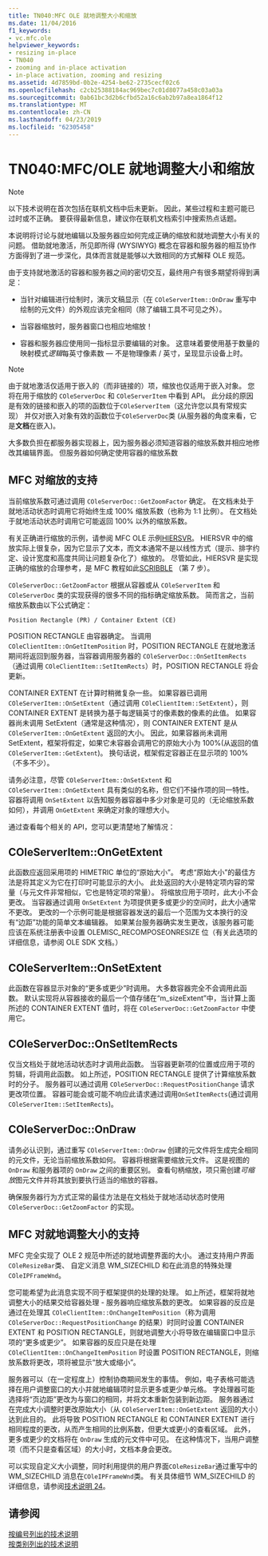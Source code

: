 ```yaml
---
title: TN040:MFC OLE 就地调整大小和缩放
ms.date: 11/04/2016
f1_keywords:
- vc.mfc.ole
helpviewer_keywords:
- resizing in-place
- TN040
- zooming and in-place activation
- in-place activation, zooming and resizing
ms.assetid: 4d7859bd-0b2e-4254-be62-2735cecf02c6
ms.openlocfilehash: c2cb25388184ac969bec7c01d8077a458c03a03a
ms.sourcegitcommit: 0ab61bc3d2b6cfbd52a16c6ab2b97a8ea1864f12
ms.translationtype: MT
ms.contentlocale: zh-CN
ms.lasthandoff: 04/23/2019
ms.locfileid: "62305458"
---
```

# <a name="tn040-mfcole-in-place-resizing-and-zooming"></a>TN040:MFC/OLE 就地调整大小和缩放

> [!NOTE]
>  以下技术说明在首次包括在联机文档中后未更新。 因此，某些过程和主题可能已过时或不正确。 要获得最新信息，建议你在联机文档索引中搜索热点话题。

本说明将讨论与就地编辑以及服务器应如何完成正确的缩放和就地调整大小有关的问题。 借助就地激活，所见即所得 (WYSIWYG) 概念在容器和服务器的相互协作方面得到了进一步深化，具体而言就是能够以大致相同的方式解释 OLE 规范。

由于支持就地激活的容器和服务器之间的密切交互，最终用户有很多期望将得到满足：

- 当针对编辑进行绘制时，演示文稿显示（在 `COleServerItem::OnDraw` 重写中绘制的元文件）的外观应该完全相同（除了编辑工具不可见之外）。

- 当容器缩放时，服务器窗口也相应地缩放！

- 容器和服务器应使用同一指标显示要编辑的对象。 这意味着要使用基于数量的映射模式*逻辑*每英寸像素数 — 不是物理像素 / 英寸，呈现显示设备上时。

> [!NOTE]
>  由于就地激活仅适用于嵌入的（而非链接的）项，缩放也仅适用于嵌入对象。 您将在用于缩放的 `COleServerDoc` 和 `COleServerItem` 中看到 API。 此分歧的原因是有效的链接和嵌入的项的函数位于`COleServerItem`（这允许您以具有常规实现） 并仅对嵌入对象有效的函数位于`COleServerDoc`类 (从服务器的角度来看，它是**文档**在嵌入)。

大多数负担在都服务器实现器上，因为服务器必须知道容器的缩放系数并相应地修改其编辑界面。 但服务器如何确定使用容器的缩放系数

## <a name="mfc-support-for-zooming"></a>MFC 对缩放的支持

当前缩放系数可通过调用 `COleServerDoc::GetZoomFactor` 确定。 在文档未处于就地活动状态时调用它将始终生成 100% 缩放系数（也称为 1:1 比例）。 在文档处于就地活动状态时调用它可能返回 100% 以外的缩放系数。

有关正确进行缩放的示例，请参阅 MFC OLE 示例[HIERSVR](../overview/visual-cpp-samples.md)。 HIERSVR 中的缩放实际上很复杂，因为它显示了文本，而文本通常不是以线性方式（提示、排字约定、设计宽度和高度共同让问题复杂化了）缩放的。 尽管如此，HIERSVR 是实现正确的缩放的合理参考，是 MFC 教程如此[SCRIBBLE](../overview/visual-cpp-samples.md) （第 7 步）。

`COleServerDoc::GetZoomFactor` 根据从容器或从 `COleServerItem` 和 `COleServerDoc` 类的实现获得的很多不同的指标确定缩放系数。 简而言之，当前缩放系数由以下公式确定：

```
Position Rectangle (PR) / Container Extent (CE)
```

POSITION RECTANGLE 由容器确定。 当调用 `COleClientItem::OnGetItemPosition` 时，POSITION RECTANGLE 在就地激活期间将返回到服务器，当容器调用服务器的 `COleServerDoc::OnSetItemRects`（通过调用 `COleClientItem::SetItemRects`）时，POSITION RECTANGLE 将会更新。

CONTAINER EXTENT 在计算时稍微复杂一些。 如果容器已调用 `COleServerItem::OnSetExtent`（通过调用 `COleClientItem::SetExtent`），则 CONTAINER EXTENT 是转换为基于每逻辑英寸的像素数的像素的此值。 如果容器尚未调用 SetExtent（通常是这种情况），则 CONTAINER EXTENT 是从 `COleServerItem::OnGetExtent` 返回的大小。 因此，如果容器尚未调用 SetExtent，框架将假定，如果它未容器会调用它的原始大小为 100%(从返回的值`COleServerItem::GetExtent`)。 换句话说，框架假定容器正在显示项的 100%（不多不少）。

请务必注意，尽管 `COleServerItem::OnSetExtent` 和 `COleServerItem::OnGetExtent` 具有类似的名称，但它们不操作项的同一特性。 容器将调用 `OnSetExtent` 以告知服务器容器中多少对象是可见的（无论缩放系数如何），并调用 `OnGetExtent` 来确定对象的理想大小。

通过查看每个相关的 API，您可以更清楚地了解情况：

## <a name="coleserveritemongetextent"></a>COleServerItem::OnGetExtent

此函数应返回采用项的 HIMETRIC 单位的“原始大小”。 考虑“原始大小”的最佳方法是将其定义为它在打印时可能显示的大小。 此处返回的大小是特定项内容的常量（与元文件非常相似，它也是特定项的常量）。 将缩放应用于项时，此大小不会更改。 当容器通过调用 `OnSetExtent` 为项提供更多或更少的空间时，此大小通常不更改。 更改的一个示例可能是根据容器发送的最后一个范围为文本换行的没有“边距”功能的简单文本编辑器。 如果某台服务器确实发生更改，该服务器可能应该在系统注册表中设置 OLEMISC_RECOMPOSEONRESIZE 位（有关此选项的详细信息，请参阅 OLE SDK 文档。）

## <a name="coleserveritemonsetextent"></a>COleServerItem::OnSetExtent

此函数在容器显示对象的“更多或更少”时调用。 大多数容器完全不会调用此函数。 默认实现将从容器接收的最后一个值存储在“m_sizeExtent”中，当计算上面所述的 CONTAINER EXTENT 值时，将在 `COleServerDoc::GetZoomFactor` 中使用它。

## <a name="coleserverdoconsetitemrects"></a>COleServerDoc::OnSetItemRects

仅当文档处于就地活动状态时才调用此函数。 当容器更新项的位置或应用于项的剪辑，将调用此函数。 如上所述，POSITION RECTANGLE 提供了计算缩放系数时的分子。 服务器可以通过调用 `COleServerDoc::RequestPositionChange` 请求更改项位置。 容器可能会或可能不响应此请求通过调用`OnSetItemRects`(通过调用`COleServerItem::SetItemRects`)。

## <a name="coleserverdocondraw"></a>COleServerDoc::OnDraw

请务必认识到，通过重写 `COleServerItem::OnDraw` 创建的元文件将生成完全相同的元文件，无论当前缩放系数如何。 容器将根据需要缩放元文件。 这是视图的 `OnDraw` 和服务器项的 `OnDraw` 之间的重要区别。 查看句柄缩放，项只需创建*可缩放*图元文件并将其放到要执行适当的缩放的容器。

确保服务器行为方式正常的最佳方法是在文档处于就地活动状态时使用 `COleServerDoc::GetZoomFactor` 的实现。

## <a name="mfc-support-for-in-place-resizing"></a>MFC 对就地调整大小的支持

MFC 完全实现了 OLE 2 规范中所述的就地调整界面的大小。 通过支持用户界面`COleResizeBar`类、 自定义消息 WM_SIZECHILD 和在此消息的特殊处理`COleIPFrameWnd`。

您可能希望为此消息实现不同于框架提供的处理的处理。 如上所述，框架将就地调整大小的结果交给容器处理 - 服务器响应缩放系数的更改。 如果容器的反应是通过在处理其 `COleClientItem::OnChangeItemPosition`（称为调用 `COleServerDoc::RequestPositionChange` 的结果）时同时设置 CONTAINER EXTENT 和 POSITION RECTANGLE，则就地调整大小将导致在编辑窗口中显示项的“更多或更少”。 如果容器的反应只是在处理 `COleClientItem::OnChangeItemPosition` 时设置 POSITION RECTANGLE，则缩放系数将更改，项将被显示“放大或缩小”。

服务器可以（在一定程度上）控制协商期间发生的事情。 例如，电子表格可能选择在用户调整窗口的大小并就地编辑项时显示更多或更少单元格。 字处理器可能选择将“页边距”更改为与窗口的相同，并将文本重新包装到新边距。 服务器通过在完成大小调整时更改原始大小（从 `COleServerItem::OnGetExtent` 返回的大小）达到此目的。 此将导致 POSITION RECTANGLE 和 CONTAINER EXTENT 进行相同程度的更改，从而产生相同的比例系数，但更大或更小的查看区域。 此外，更多或更少的文档将在 `OnDraw` 生成的元文件中可见。 在这种情况下，当用户调整项（而不只是查看区域）的大小时，文档本身会更改。

可以实现自定义大小调整，同时利用提供的用户界面`COleResizeBar`通过重写中的 WM_SIZECHILD 消息在`COleIPFrameWnd`类。 有关具体细节 WM_SIZECHILD 的详细信息，请参阅[技术说明 24](../mfc/tn024-mfc-defined-messages-and-resources.md)。

## <a name="see-also"></a>请参阅

[按编号列出的技术说明](../mfc/technical-notes-by-number.md)<br/>
[按类别列出的技术说明](../mfc/technical-notes-by-category.md)
